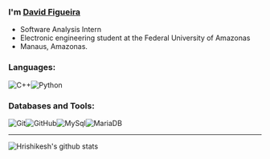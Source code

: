### I'm [David Figueira](https://github.com/david-lsf)

-   Software Analysis Intern
-   Electronic engineering student at the Federal University of Amazonas
-   Manaus, Amazonas.

### Languages:

<img alt="C++" src="https://img.shields.io/badge/-c++-black?logo=c%2B%2B&style=social" /><img alt="Python" src="https://img.shields.io/badge/-Python-black?logo=Python&style=social" />

### Databases and Tools:

<img alt="Git" src="https://img.shields.io/badge/Git-E34F26?style=for-the-badge&logo=git&logoColor=white"/>![GitHub](https://img.shields.io/badge/github-%23121011.svg?style=for-the-badge&logo=github&logoColor=white)<img alt="MySql" src="https://img.shields.io/badge/MySQL-00000F?style=for-the-badge&logo=mysql&logoColor=white"/><img alt="MariaDB" src="https://img.shields.io/badge/MariaDB-003545?style=for-the-badge&logo=mariadb&logoColor=white"/><img alt="" src=""/>

<hr>

![Hrishikesh's github stats](https://github-readme-stats.vercel.app/api/?username=david-lsf&show_icons=true&title_color=fff&icon_color=79ff97&text_color=9f9f9f&bg_color=151515) 
